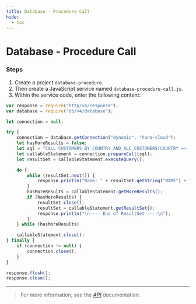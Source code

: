 ```yaml
---
title: Database - Procedure Call
hide:
  - toc
---
```


Database - Procedure Call
===

### Steps


1. Create a project `database-procedure`.
2. Then create a JavaScript service named `database-procedure-call.js`.
3. Within the service code, enter the following content:

```javascript
var response = require("http/v4/response");
var database = require("db/v4/database");

let connection = null;

try {
    connection = database.getConnection("dynamic", "hana-cloud");
    let hasMoreResults = false;
    let sql = "CALL CUSTOMERS_BY_COUNTRY_AND_ALL_CUSTOMERS(COUNTRY => 'Bulgaria', customersByCountry => ?, allCustomers => ?)";
    let callableStatement = connection.prepareCall(sql);
    let resultSet = callableStatement.executeQuery();

    do {
        while (resultSet.next()) {
            response.println("Name: " + resultSet.getString("NAME") + ", Country: " + resultSet.getString("COUNTRY"));
        }
        hasMoreResults = callableStatement.getMoreResults();
        if (hasMoreResults) {
            resultSet.close();
            resultSet = callableStatement.getResultSet();
            response.println("\n---- End of ResultSet ----\n");
        }
    } while (hasMoreResults)

    callableStatement.close();
} finally {
    if (connection != null) {
        connection.close();
    }
}

response.flush();
response.close();

```

---

> For more information, see the *[API](../api/)* documentation.
